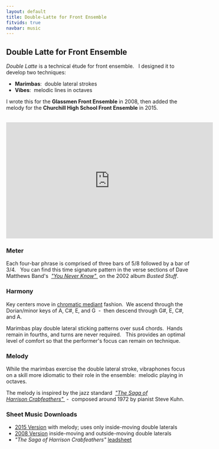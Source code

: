 ```yaml
---
layout: default
title: Double-Latte for Front Ensemble
fitvids: true
navbar: music
---
```

## Double Latte for Front Ensemble
_Double Latte_ is a technical étude for front ensemble. &nbsp;
I designed it to develop two&nbsp;techniques:

* **Marimbas**: &nbsp;double lateral strokes
* **Vibes**: &nbsp;melodic lines in octaves

I wrote this for the **Glassmen Front&nbsp;Ensemble** in 2008, then added the melody for the
**Churchill High&nbsp;School Front&nbsp;Ensemble** in 2015.

<br>

<iframe width="560" height="315" src="https://www.youtube.com/embed/LwXCn6VO-Hg?rel=0"
        frameborder="0" allowfullscreen></iframe>

### Meter
Each four-bar phrase is comprised of three bars of 5/8 followed by a bar of 3/4. &nbsp;
You can find this time signature pattern in the verse sections of Dave Matthews Band's&nbsp;
_<a href="https://youtu.be/BmyzZAvzXZw?t=52s">
    "You Never Know"
</a>_
&nbsp;on the 2002 album _Busted&nbsp;Stuff_.

### Harmony
Key centers move in [chromatic mediant](https://en.wikipedia.org/wiki/Chromatic_mediant)
fashion. &nbsp;We ascend through the Dorian/minor keys of
A, C#, E, and G &nbsp;-&nbsp; then descend through G#, E, C#, and A. &nbsp;

Marimbas play double lateral sticking patterns over sus4&nbsp;chords. &nbsp;Hands remain in fourths,
and turns are never required. &nbsp;
This provides an optimal level of comfort so that the performer's focus can remain on technique.

### Melody
While the marimbas exercise the double lateral stroke, vibraphones focus on a skill more idiomatic
to their role in the ensemble: &nbsp;melodic playing in octaves.

The melody is inspired by the jazz standard&nbsp;
_<a href="https://youtu.be/pBEzQhY7gjw">
    "The Saga of Harrison&nbsp;Crabfeathers"
</a>_
&nbsp;-&nbsp; composed around 1972 by pianist Steve&nbsp;Kuhn.

### Sheet Music Downloads
* [2015 Version](../assets/double-latte/double-latte-2015.pdf)
with melody; uses only inside-moving double laterals
* [2008 Version](../assets/double-latte/double-latte-2008.pdf)
inside-moving and outside-moving double laterals
* _"The Saga of Harrison Crabfeathers"_
[leadsheet](../assets/double-latte/saga-of-harrison-crabfeathers.jpg)
